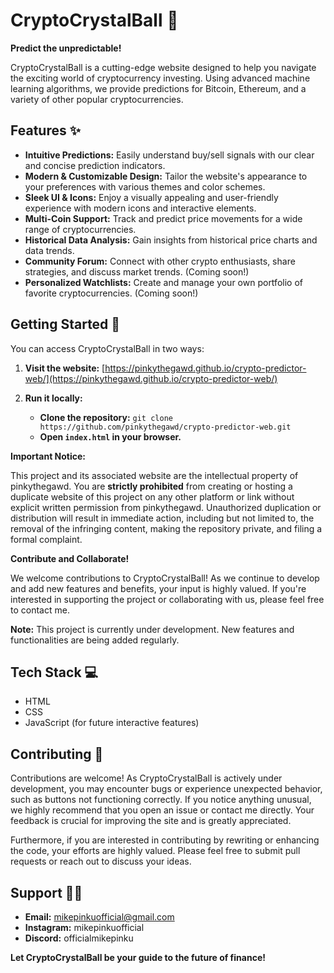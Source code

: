 # CryptoCrystalBall 🔮

**Predict the unpredictable!**

CryptoCrystalBall is a cutting-edge website designed to help you navigate the exciting world of cryptocurrency investing. Using advanced machine learning algorithms, we provide  predictions for Bitcoin, Ethereum, and a variety of other popular cryptocurrencies.

## Features ✨

* **Intuitive Predictions:** Easily understand buy/sell signals with our clear and concise prediction indicators.
* **Modern & Customizable Design:** Tailor the website's appearance to your preferences with various themes and color schemes.
* **Sleek UI & Icons:** Enjoy a visually appealing and user-friendly experience with modern icons and interactive elements.
* **Multi-Coin Support:** Track and predict price movements for a wide range of cryptocurrencies.
* **Historical Data Analysis:** Gain insights from historical price charts and data trends.
* **Community Forum:** Connect with other crypto enthusiasts, share strategies, and discuss market trends. (Coming soon!)
* **Personalized Watchlists:** Create and manage your own portfolio of favorite cryptocurrencies. (Coming soon!)

## Getting Started 🚀

You can access CryptoCrystalBall in two ways:

1. **Visit the website:** [https://pinkythegawd.github.io/crypto-predictor-web/](https://pinkythegawd.github.io/crypto-predictor-web/) 

2. **Run it locally:**
   * **Clone the repository:** `git clone https://github.com/pinkythegawd/crypto-predictor-web.git`
   * **Open `index.html` in your browser.**

**Important Notice:**

This project and its associated website are the intellectual property of pinkythegawd. You are **strictly prohibited** from creating or hosting a duplicate website of this project on any other platform or link without explicit written permission from pinkythegawd. Unauthorized duplication or distribution will result in immediate action, including but not limited to, the removal of the infringing content, making the repository private, and filing a formal complaint.

**Contribute and Collaborate!**

We welcome contributions to CryptoCrystalBall! As we continue to develop and add new features and benefits, your input is highly valued. If you're interested in supporting the project or collaborating with us, please feel free to contact me.

**Note:** This project is currently under development. New features and functionalities are being added regularly.

## Tech Stack 💻

* HTML
* CSS
* JavaScript (for future interactive features)

## Contributing 🤝

Contributions are welcome! As CryptoCrystalBall is actively under development, you may encounter bugs or experience unexpected behavior, such as buttons not functioning correctly. If you notice anything unusual, we highly recommend that you open an issue or contact me directly. Your feedback is crucial for improving the site and is greatly appreciated.

Furthermore, if you are interested in contributing by rewriting or enhancing the code, your efforts are highly valued. Please feel free to submit pull requests or reach out to discuss your ideas.

## Support 🙋‍♂️

* **Email:** mikepinkuofficial@gmail.com
* **Instagram:** mikepinkuofficial
* **Discord:** officialmikepinku

**Let CryptoCrystalBall be your guide to the future of finance!**
